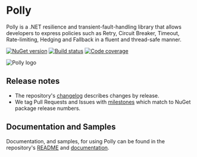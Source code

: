 # Polly

Polly is a .NET resilience and transient-fault-handling library that allows developers to express policies such as Retry, Circuit Breaker, Timeout, Rate-limiting, Hedging and Fallback in a fluent and thread-safe manner.

[![NuGet version](https://buildstats.info/nuget/Polly?includePreReleases=false)](https://www.nuget.org/packages/Polly/) [![Build status](https://github.com/App-vNext/Polly/workflows/build/badge.svg?branch=main&event=push)](https://github.com/App-vNext/Polly/actions?query=workflow%3Abuild+branch%3Amain+event%3Apush) [![Code coverage](https://codecov.io/gh/App-vNext/Polly/branch/main/graph/badge.svg)](https://codecov.io/gh/App-vNext/Polly)

![Polly logo](https://raw.github.com/App-vNext/Polly/main/Polly-Logo.png)

## Release notes

- The repository's [changelog](https://github.com/App-vNext/Polly/blob/main/CHANGELOG.md) describes changes by release.
- We tag Pull Requests and Issues with [milestones](https://github.com/App-vNext/Polly/milestones) which match to NuGet package release numbers.

## Documentation and Samples

Documentation, and samples, for using Polly can be found in the repository's [README](https://github.com/App-vNext/Polly#readme) and [documentation](https://www.pollydocs.org/).

